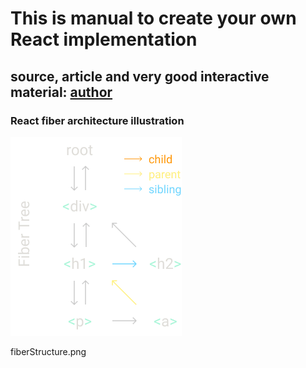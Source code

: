 # This is manual to create your own React implementation

## source, article and very good interactive material: [author](https://pomb.us/build-your-own-react/)

### React fiber architecture illustration

![React fiber architecture illustration](./fiberStructure.png)

fiberStructure.png
